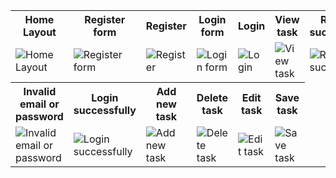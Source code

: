 <table>
    <tr>
      <th>Home Layout</th>
      <th>Register form</th>
      <th>Register</th>
      <th>Login form</th>
      <th>Login</th>
      <th>View task</th>
      <th>Register successfully</th>
    </tr>
    <tr>
      <td><img src="https://github.com/isurikaprathi97/Todo-App/assets/136288456/8a549cba-194d-4c94-8298-075d6f217654" alt="Home Layout"></td>
      <td><img src="https://github.com/isurikaprathi97/Todo-App/assets/136288456/b5645282-fa6b-4e3b-8ddb-c41138465ae1" alt="Register form"></td>
      <td><img src="https://github.com/isurikaprathi97/Todo-App/assets/136288456/221cf606-957b-4da9-8eeb-093170bea7e0" alt="Register"></td>
      <td><img src="https://github.com/isurikaprathi97/Todo-App/assets/136288456/4e7cb5bf-25e4-4b60-905a-bff4633273ae" alt="Login form"></td>
      <td><img src="https://github.com/isurikaprathi97/Todo-App/assets/136288456/82b8dfbc-7b79-446d-a4ec-e88a9f56601d" alt="Login"></td>
      <td><img src="https://github.com/isurikaprathi97/Todo-App/assets/136288456/eb2846f9-2a29-413a-bce5-39a5cdd740a0" alt="View task"></td>
      <td><img src=" https://github.com/isurikaprathi97/Todo-App/assets/136288456/02296ef5-6eb6-4afe-9044-bfc979e4266c " alt=" Register successfully "></td>
    </tr>
    <tr>
      <th>Invalid email or password</th>
      <th>Login successfully</th>
      <th>Add new task</th>
      <th> Delete task </th>
      <th>Edit task</th>
      <th>Save task</th>
    </tr>
    <tr>
      <td><img src=" https://github.com/isurikaprathi97/Todo-App/assets/136288456/35570c77-8ee9-4f29-b560-b492be3184d0 " alt=" Invalid email or password "></td>
      <td><img src=" https://github.com/isurikaprathi97/Todo-App/assets/136288456/8473388d-8b35-40db-afd9-9920a5802e1d " alt=" Login successfully "></td>
      <td><img src=" https://github.com/isurikaprathi97/Todo-App/assets/136288456/0f76e596-b1c9-43e2-8d81-ce6d56cb6b32 " alt=" Add new task "></td>
      <td><img src=" https://github.com/isurikaprathi97/Todo-App/assets/136288456/ab170b40-3f45-43a9-9a43-94c9ab5f6a87 " alt="Delete task"></td>
      <td><img src=" https://github.com/isurikaprathi97/Todo-App/assets/136288456/8717eb72-b511-411d-832c-66065766dd13 " alt="Edit task"></td>
      <td><img src=" https://github.com/isurikaprathi97/Todo-App/assets/136288456/1ee636cc-74e6-415b-a4d7-e72009e04f28 " alt="Save task"></td>
    </tr>
  </table>















